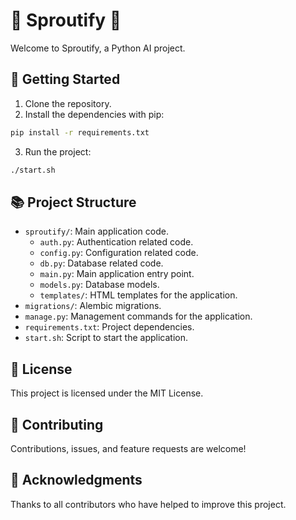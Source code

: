 # 🌱 Sproutify 🌱

Welcome to Sproutify, a Python AI project.

## 🚀 Getting Started

1. Clone the repository.
2. Install the dependencies with pip:

```sh
pip install -r requirements.txt
```

3. Run the project:

```sh
./start.sh
```

## 📚 Project Structure

- `sproutify/`: Main application code.
  - `auth.py`: Authentication related code.
  - `config.py`: Configuration related code.
  - `db.py`: Database related code.
  - `main.py`: Main application entry point.
  - `models.py`: Database models.
  - `templates/`: HTML templates for the application.
- `migrations/`: Alembic migrations.
- `manage.py`: Management commands for the application.
- `requirements.txt`: Project dependencies.
- `start.sh`: Script to start the application.

## 📝 License

This project is licensed under the MIT License.

## 🤝 Contributing

Contributions, issues, and feature requests are welcome!

## 🙏 Acknowledgments

Thanks to all contributors who have helped to improve this project.